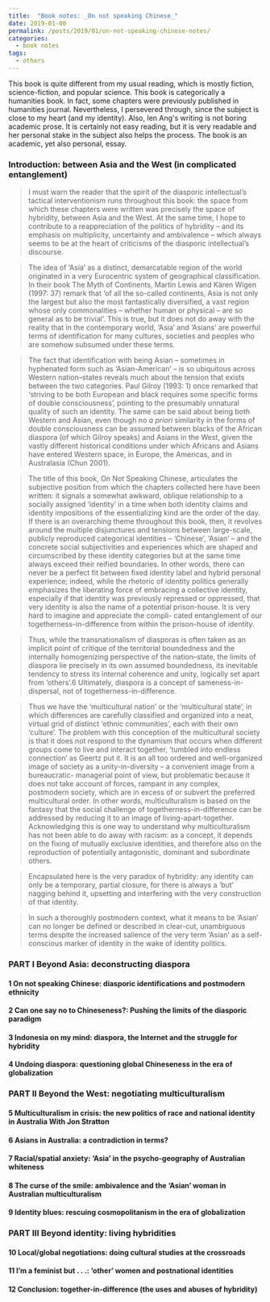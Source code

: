 ```yaml
---
title:  "Book notes: _On not speaking Chinese_"
date: 2019-01-00
permalink: /posts/2019/01/on-not-speaking-chinese-notes/
categories: 
  - book notes
tags:
  - others
---
```

This book is quite different from my usual reading, which is mostly fiction, science-fiction, and popular science. This book is categorically a humanities book. In fact, some chapters were previously published in humanities journal. Nevertheless, I persevered through, since the subject is close to my heart (and my identity). Also, Ien Ang's writing is not boring academic prose. It is certainly not easy reading, but it is very readable and her personal stake in the subject also helps the process. The book is an academic, yet also personal, essay. 

### Introduction: between Asia and the West (in complicated entanglement)
>I must warn the reader that the spirit of the diasporic intellectual’s tactical interventionism runs throughout this book: the space from which these chapters were written was precisely the space of hybridity, between Asia and the West. At the same time, I hope to contribute to a reappreciation of the politics of hybridity – and its emphasis on multiplicity, uncertainty and ambivalence – which always seems to be at the heart of criticisms of the diasporic intellectual’s discourse.

>The idea of ‘Asia’ as a distinct, demarcatable region of the world originated in a very Eurocentric system of geographical classification. In their book The Myth of Continents, Martin Lewis and Kären Wigen (1997: 37) remark that ‘of all the so-called continents, Asia is not only the largest but also the most fantastically diversified, a vast region whose only commonalities – whether human or physical – are so general as to be trivial’. This is true, but it does not do away with the reality that in the contemporary world, ‘Asia’ and ‘Asians’ are powerful terms of identification for many cultures, societies and peoples who are somehow subsumed under these terms.

>The fact that identification with being Asian – sometimes in hyphenated form such as ‘Asian-American’ – is so ubiquitous across Western nation–states reveals much about the tension that exists between the two categories. Paul Gilroy (1993: 1) once remarked that ‘striving to be both European and black requires some specific forms of double consciousness’, pointing to the presumably unnatural quality of such an identity. The same can be said about being both Western and Asian, even though no _a priori_ similarity in the forms of double consciousness can be assumed between blacks of the African diaspora (of which Gilroy speaks) and Asians in the West, given the vastly different historical conditions under which Africans and Asians have entered Western space, in Europe, the Americas, and in Australasia (Chun 2001).

>The title of this book, On Not Speaking Chinese, articulates the subjective position from which the chapters collected here have been written: it signals a somewhat awkward, oblique relationship to a socially assigned ‘identity’ in a time when both identity claims and identity impositions of the essentializing kind are the order of the day. If there is an overarching theme throughout this book, then, it revolves around the multiple disjunctures and tensions between large-scale, publicly reproduced categorical identities – ‘Chinese’, ‘Asian’ – and the concrete social subjectivities and experiences which are shaped and circumscribed by these identity categories but at the same time always exceed their reified boundaries. In other words, there can never be a perfect fit between fixed identity label and hybrid personal experience; indeed, while the rhetoric of identity politics generally emphasizes the liberating force of embracing a collective identity, especially if that identity was previously repressed or oppressed, that very identity is also the name of a potential prison-house. It is very hard to imagine and appreciate the compli- cated entanglement of our togetherness-in-difference from within the prison-house of identity.

>Thus, while the transnationalism of diasporas is often taken as an implicit point of critique of the territorial boundedness and the internally homogenizing perspective of the nation–state, the limits of diaspora lie precisely in its own assumed boundedness, its inevitable tendency to stress its internal coherence and unity, logically set apart from ‘others’.6 Ultimately, diaspora is a concept of sameness-in-dispersal, not of togetherness-in-difference.

>Thus we have the ‘multicultural nation’ or the ‘multicultural state’, in which differences are carefully classified and organized into a neat, virtual grid of distinct ‘ethnic communities’, each with their own ‘culture’. The problem with this conception of the multicultural society is that it does not respond to the dynamism that occurs when different groups come to live and interact together, ‘tumbled into endless connection’ as Geertz put it. It is an all too ordered and well-organized image of society as a unity-in-diversity – a convenient image from a bureaucratic- managerial point of view, but problematic because it does not take account of forces, rampant in any complex, postmodern society, which are in excess of or subvert the preferred multicultural order. In other words, multiculturalism is based on the fantasy that the social challenge of togetherness-in-difference can be addressed by reducing it to an image of living-apart-together. Acknowledging this is one way to understand why multiculturalism has not been able to do away with racism: as a concept, it depends on the fixing of mutually exclusive identities, and therefore also on the reproduction of potentially antagonistic, dominant and subordinate others.

>Encapsulated here is the very paradox of hybridity: any identity can only be a temporary, partial closure, for there is always a ‘but’ nagging behind it, upsetting and interfering with the very construction of that identity. 

>In such a thoroughly postmodern context, what it means to be ‘Asian’ can no longer be defined or described in clear-cut, unambiguous terms despite the increased salience of the very term ‘Asian’ as a self-conscious marker of identity in the wake of identity politics.

### PART I Beyond Asia: deconstructing diaspora
#### 1 On not speaking Chinese: diasporic identifications and postmodern ethnicity
#### 2 Can one say no to Chineseness?: Pushing the limits of the diasporic paradigm
#### 3 Indonesia on my mind: diaspora, the Internet and the struggle for hybridity
#### 4 Undoing diaspora: questioning global Chineseness in the era of globalization
### PART II Beyond the West: negotiating multiculturalism
#### 5 Multiculturalism in crisis: the new politics of race and national identity in Australia With Jon Stratton
#### 6 Asians in Australia: a contradiction in terms?
#### 7 Racial/spatial anxiety: ‘Asia’ in the psycho-geography of Australian whiteness
#### 8 The curse of the smile: ambivalence and the ‘Asian’ woman in Australian multiculturalism
#### 9 Identity blues: rescuing cosmopolitanism in the era of globalization
### PART III Beyond identity: living hybridities
#### 10 Local/global negotiations: doing cultural studies at the crossroads
#### 11 I’m a feminist but . . .: ‘other’ women and postnational identities
#### 12 Conclusion: together-in-difference (the uses and abuses of hybridity)
